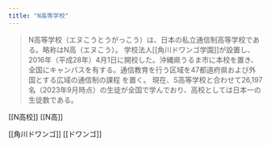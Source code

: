 ```yaml
---
title: "N高等学校"
---
```


> N高等学校（エヌこうとうがっこう）は、日本の私立通信制高等学校である。略称はN高（エヌこう）。
>  学校法人[[角川ドワンゴ学園]]が設置し、2016年（平成28年）4月1日に開校した。沖縄県うるま市に本校を置き、全国にキャンパスを有する。通信教育を行う区域を47都道府県および外国とする広域の通信制の課程 を置く。
>  現在、S高等学校と合わせて26,197名（2023年9月時点）の生徒が全国で学んでおり、高校としては日本一の生徒数である。


[[N高校]]
[[N高]]

[[角川ドワンゴ]]
[[ドワンゴ]]
